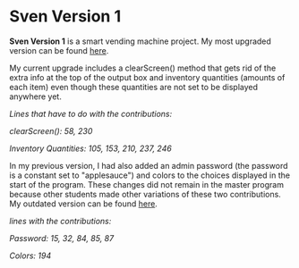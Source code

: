 # Sven Version 1

**Sven Version 1** is a smart vending machine project. My most upgraded version can be found [here](https://repl.it/@KristinProudfoo/Sven-Version-1-Final).

My current upgrade includes a clearScreen() method that gets rid of the extra info at the top of the output box 
and inventory quantities (amounts of each item) even though these quantities are not set to be displayed anywhere yet. 


*Lines that have to do with the contributions:*

*clearScreen(): 58, 230*

*Inventory Quantities: 105, 153, 210, 237, 246*


In my previous version, I had also added an admin password (the password is a constant set to "applesauce") and colors to the choices 
displayed in the start of the program. These changes did not remain in the master program because other students made other variations of these two contributions. My outdated version can be found [here](https://repl.it/@KristinProudfoo/Java-Sven-version-1-Updated).

*lines with the contributions:*

*Password: 15, 32, 84, 85, 87*

*Colors: 194*
